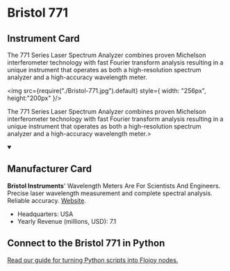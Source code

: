 
# Bristol 771 

## Instrument Card

<div className="flex">

<div>

The 771 Series Laser Spectrum Analyzer combines proven Michelson interferometer technology with fast Fourier transform analysis resulting in a unique instrument that operates as both a high-resolution spectrum analyzer and a high-accuracy wavelength meter.

</div>

<img src={require("./Bristol-771.jpg").default} style={ width: "256px", height:"200px" }/>

</div>

The 771 Series Laser Spectrum Analyzer combines proven Michelson interferometer technology with fast Fourier transform analysis resulting in a unique instrument that operates as both a high-resolution spectrum analyzer and a high-accuracy wavelength meter.>

<details open>
<summary><h2>Manufacturer Card</h2></summary>

**Bristol Instruments**' Wavelength Meters Are For Scientists And Engineers. Precise laser wavelength measurement and complete spectral analysis. Reliable accuracy. <a href="https://www.bristol-inst.com/">Website</a>.

<ul>
  <li>Headquarters: USA</li>
  <li>Yearly Revenue (millions, USD): 7.1</li>
</ul>
</details>

## Connect to the Bristol 771  in Python

[Read our guide for turning Python scripts into Flojoy nodes.](https://docs.flojoy.ai/custom-nodes/creating-custom-node/)


